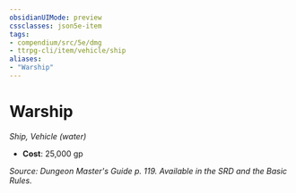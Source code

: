 ```yaml
---
obsidianUIMode: preview
cssclasses: json5e-item
tags:
- compendium/src/5e/dmg
- ttrpg-cli/item/vehicle/ship
aliases: 
- "Warship"
---
```

# Warship
*Ship, Vehicle (water)*  

- **Cost**: 25,000 gp

*Source: Dungeon Master's Guide p. 119. Available in the SRD and the Basic Rules.*